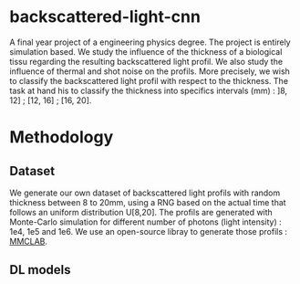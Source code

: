 # backscattered-light-cnn
A final year project of a engineering physics degree. The project is entirely simulation based. We study the influence of the thickness of a biological tissu regarding the resulting backscattered light profil. We also study the influence of thermal and shot noise on the profils. More precisely, we wish to classify the backscattered light profil with respect to the thickness. The task at hand his to classify the thickness into specifics intervals (mm) : ]8, 12] ; [12, 16] ; [16, 20]. 

# Methodology 

## Dataset
We generate our own dataset of backscattered light profils with random thickness between 8 to 20mm, using a RNG based on the actual time that follows an uniform distribution U[8,20]. The profils are generated with Monte-Carlo simulation for different number of photons (light intensity) : 1e4, 1e5 and 1e6. We use an open-source libray to generate those profils : [MMCLAB](http://mcx.space/wiki/index.cgi?MMC/Doc/MMCLAB). 

## DL models

